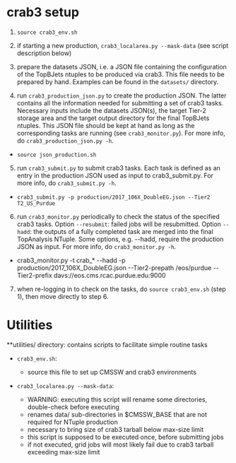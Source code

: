 crab3 setup
===============

1. `source crab3_env.sh`

2. if starting a new production, `crab3_localarea.py --mask-data` (see script description below)

3. prepare the datasets JSON, i.e. a JSON file containing the configuration of the TopBJets ntuples to be produced via crab3. This file needs to be prepared by hand. Examples can be found in the `datasets/` directory.

4. run `crab3_production_json.py` to create the production JSON. The latter contains all the information needed for submitting a set of crab3 tasks. Necessary inputs include the datasets JSON(s), the target Tier-2 storage area and the target output directory for the final TopBJets ntuples. This JSON file should be kept at hand as long as the corresponding tasks are running (see `crab3_monitor.py`). For more info, do `crab3_production_json.py -h`.

* `source json_production.sh`

5. run `crab3_submit.py` to submit crab3 tasks. Each task is defined as an entry in the production JSON used as input to crab3_submit.py. For more info, do `crab3_submit.py -h`.

* `crab3_submit.py -p production/2017_106X_DoubleEG.json --Tier2 T2_US_Purdue`

6. run `crab3_monitor.py` periodically to check the status of the specified crab3 tasks. Option `--resubmit`: failed jobs will be resubmitted. Option `--hadd`: the outputs of a fully completed task are merged into the final TopAnalysis NTuple. Some options, e.g. --hadd, require the production JSON as input. For more info, do `crab3_monitor.py -h`.

* crab3_monitor.py -t crab_* --hadd -p production/2017_106X_DoubleEG.json --Tier2-prepath /eos/purdue --Tier2-prefix davs://eos.cms.rcac.purdue.edu:9000

7. when re-logging in to check on the tasks, do `source crab3_env.sh` (step 1), then move directly to step 6.

Utilities
===============================

**utilities/ directory: contains scripts to facilitate simple routine tasks

* `crab3_env.sh`:

  * source this file to set up CMSSW and crab3 environments

* `crab3_localarea.py --mask-data`:

  * WARNING: executing this script will rename some directories, double-check before executing
  * renames data/ sub-directories in $CMSSW_BASE that are not required for NTuple production
  * necessary to bring size of crab3 tarball below max-size limit
  * this script is supposed to be executed once, before submitting jobs
  * if not executed, grid jobs will most likely fail due to crab3 tarball exceeding max-size limit
